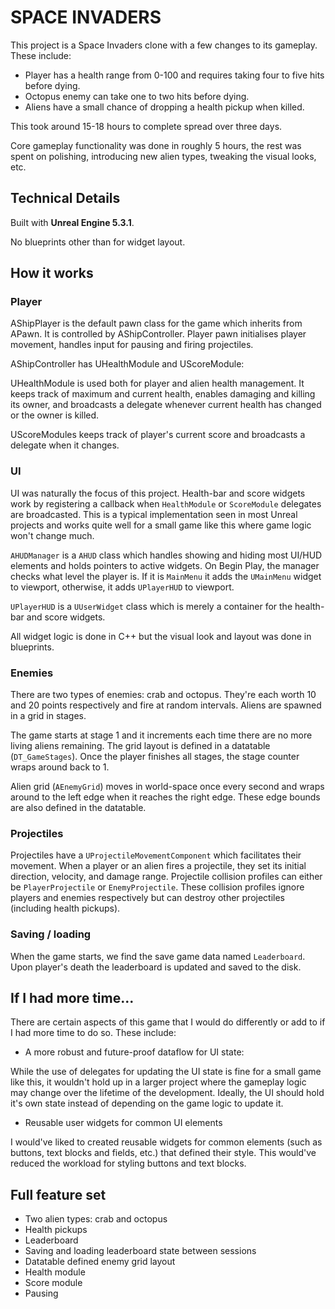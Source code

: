 # SPACE INVADERS

This project is a Space Invaders clone with a few changes to its gameplay.
These include:

- Player has a health range from 0-100 and requires taking four to five hits before dying.
- Octopus enemy can take one to two hits before dying.
- Aliens have a small chance of dropping a health pickup when killed.

This took around 15-18 hours to complete spread over three days.

Core gameplay functionality was done in roughly 5 hours, the rest was spent on polishing,
introducing new alien types, tweaking the visual looks, etc.

## Technical Details

Built with **Unreal Engine 5.3.1**.

No blueprints other than for widget layout.

## How it works

### Player

AShipPlayer is the default pawn class for the game which inherits from APawn. It is
controlled by AShipController. Player pawn initialises player movement, handles input
for pausing and firing projectiles.

AShipController has UHealthModule and UScoreModule:

UHealthModule is used both for player and alien health management. It keeps track of
maximum and current health, enables damaging and killing its owner, and broadcasts a delegate
whenever current health has changed or the owner is killed.

UScoreModules keeps track of player's current score and broadcasts a delegate when it 
changes.

### UI

UI was naturally the focus of this project. Health-bar and score widgets work
by registering a callback when `HealthModule` or `ScoreModule` delegates are broadcasted.
This is a typical implementation seen in most Unreal projects and works quite well for a
small game like this where game logic won't change much. 

`AHUDManager` is a `AHUD` class which handles showing and hiding most UI/HUD elements and
holds pointers to active widgets. On Begin Play, the manager checks what level the player is.
If it is `MainMenu` it adds the `UMainMenu` widget to viewport, otherwise, it adds
`UPlayerHUD` to viewport.

`UPlayerHUD` is a `UUserWidget` class which is merely a container for the health-bar and
score widgets.

All widget logic is done in C++ but the visual look and layout was done in blueprints.

### Enemies

There are two types of enemies: crab and octopus. They're each worth 10 and 20 points 
respectively and fire at random intervals. Aliens are spawned in a grid in stages.

The game starts at stage 1 and it increments each time there are no more living aliens
remaining. The grid layout is defined in a datatable (`DT_GameStages`). Once the player
finishes all stages, the stage counter wraps around back to 1.

Alien grid (`AEnemyGrid`) moves in world-space once every second and wraps around to
the left edge when it reaches the right edge. These edge bounds are also defined
in the datatable.

### Projectiles

Projectiles have a `UProjectileMovementComponent` which facilitates their movement.
When a player or an alien fires a projectile, they set its initial direction, velocity,
and damage range. Projectile collision profiles can either be `PlayerProjectile` or
`EnemyProjectile`. These collision profiles ignore players and enemies respectively but
can destroy other projectiles (including health pickups).

### Saving / loading

When the game starts, we find the save game data named `Leaderboard`. Upon player's death
the leaderboard is updated and saved to the disk.

## If I had more time...

There are certain aspects of this game that I would do differently or add to if I had more
time to do so. These include:

- A more robust and future-proof dataflow for UI state:

While the use of delegates for updating the UI state is fine for a small game like this, it 
wouldn't hold up in a larger project where the gameplay logic may change over the lifetime
of the development. Ideally, the UI should hold it's own state instead of depending on the
game logic to update it.

- Reusable user widgets for common UI elements

I would've liked to created reusable widgets for common elements (such as buttons, text blocks and fields, etc.) that defined their style. This would've reduced the workload
for styling buttons and text blocks.

## Full feature set

- Two alien types: crab and octopus
- Health pickups
- Leaderboard
- Saving and loading leaderboard state between sessions
- Datatable defined enemy grid layout
- Health module
- Score module
- Pausing